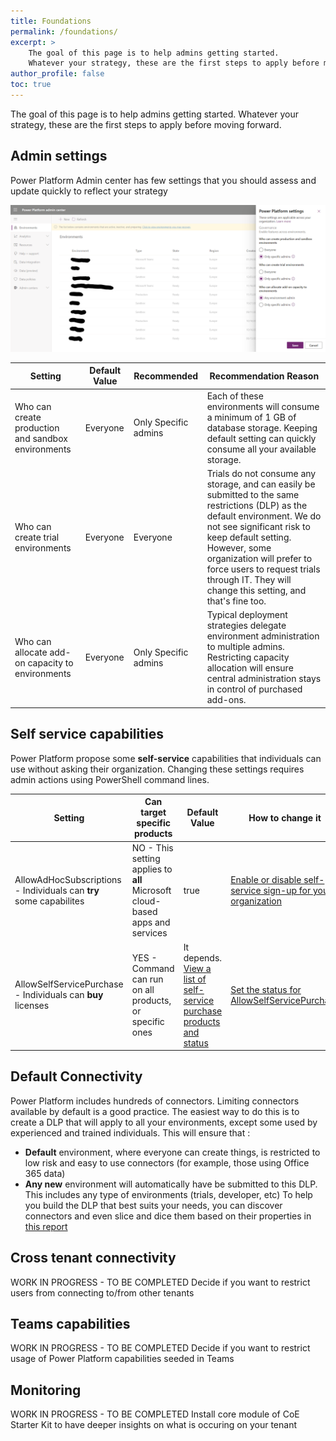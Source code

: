```yaml
---
title: Foundations
permalink: /foundations/
excerpt: >
    The goal of this page is to help admins getting started.
    Whatever your strategy, these are the first steps to apply before moving forward.
author_profile: false
toc: true
---
```


The goal of this page is to help admins getting started.
Whatever your strategy, these are the first steps to apply before moving forward.

## Admin settings

Power Platform Admin center has few settings that you should assess and update quickly to reflect your strategy

![Power Platform Admin Settings](./media/PowerPlatformAdminSettings.png)

| Setting | Default Value | Recommended | Recommendation Reason |
| --- | --- | --- | --- |
| Who can create production and sandbox environments | Everyone | Only Specific admins | Each of these environments will consume a minimum of 1 GB of database storage. Keeping default setting can quickly consume all your available storage. |
| Who can create trial environments | Everyone | Everyone | Trials do not consume any storage, and can easily be submitted to the same restrictions (DLP) as the default environment. We do not see significant risk to keep default setting. However, some organization will prefer to force users to request trials through IT. They will change this setting, and that's fine too.|
| Who can allocate add-on capacity to environments | Everyone | Only Specific admins | Typical deployment strategies delegate environment administration to multiple admins. Restricting capacity allocation will ensure central administration stays in control of purchased add-ons.|

## Self service capabilities

Power Platform propose some **self-service** capabilities that individuals can use without asking their organization. Changing these settings requires admin actions using PowerShell command lines.

| Setting | Can target specific products | Default Value | How to change it |
| --- | --- | --- | --- |
| AllowAdHocSubscriptions - Individuals can **try** some capabilites | NO - This setting applies to **all** Microsoft cloud-based apps and services | true  | [Enable or disable self-service sign-up for your organization](https://docs.microsoft.com/en-us/powershell/module/msonline/set-msolcompanysettings?view=azureadps-1.0#parameters) |
| AllowSelfServicePurchase - Individuals can **buy** licenses | YES - Command can run on all products, or specific ones | It depends. [View a list of self-service purchase products and status](https://docs.microsoft.com/en-us/microsoft-365/commerce/subscriptions/allowselfservicepurchase-powershell?view=o365-worldwide#view-a-list-of-self-service-purchase-products-and-their-status)  |  [Set the status for AllowSelfServicePurchase](https://docs.microsoft.com/en-us/microsoft-365/commerce/subscriptions/allowselfservicepurchase-powershell?view=o365-worldwide#view-or-set-the-status-for-allowselfservicepurchasen) |

## Default Connectivity

Power Platform includes hundreds of connectors. Limiting connectors available by default is a good practice. The easiest way to do this is to create a DLP that will apply to all your environments, except some used by experienced and trained individuals. This will ensure that :

- **Default** environment, where everyone can create things, is restricted to low risk and easy to use connectors (for example, those using Office 365 data)
- **Any new** environment will automatically have be submitted to this DLP. This includes any type of environments (trials, developer, etc)
To help you build the DLP that best suits your needs, you can discover connectors and even slice and dice them based on their properties in [this report](https://aka.ms/ppc)

## Cross tenant connectivity

WORK IN PROGRESS - TO BE COMPLETED
Decide if you want to restrict users from connecting to/from other tenants

## Teams capabilities

WORK IN PROGRESS - TO BE COMPLETED
Decide if you want to restrict usage of Power Platform capabilities seeded in Teams

## Monitoring

WORK IN PROGRESS - TO BE COMPLETED
Install core module of CoE Starter Kit to have deeper insights on what is occuring on your tenant
